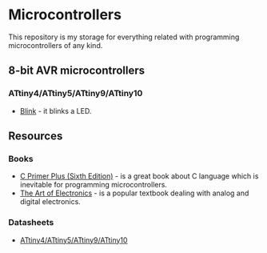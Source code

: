 # Microcontrollers

This repository is my storage for everything related with programming microcontrollers of any kind.

## 8-bit AVR microcontrollers
### ATtiny4/ATtiny5/ATtiny9/ATtiny10
* [Blink](https://github.com/chovanj/Microcontrollers/tree/master/Architecture/AVR/8-bit/ATtiny4_ATtiny5_ATtiny9_ATtiny10/Blink) - it blinks a LED.

## Resources
### Books
* [C Primer Plus (Sixth Edition)](https://github.com/chovanj/Microcontrollers/blob/master/Resources/Books/C_Primer_Plus_6th_Edition.pdf) - is a great book about C language which is inevitable for programming microcontrollers.
* [The Art of Electronics](https://artofelectronics.net/the-book/table-of-contents/) - is a popular textbook dealing with analog and digital electronics.

### Datasheets
* [ATtiny4/ATtiny5/ATtiny9/ATtiny10](http://ww1.microchip.com/downloads/en/DeviceDoc/ATtiny4-5-9-10-Data-Sheet-DS40002060A.pdf)
